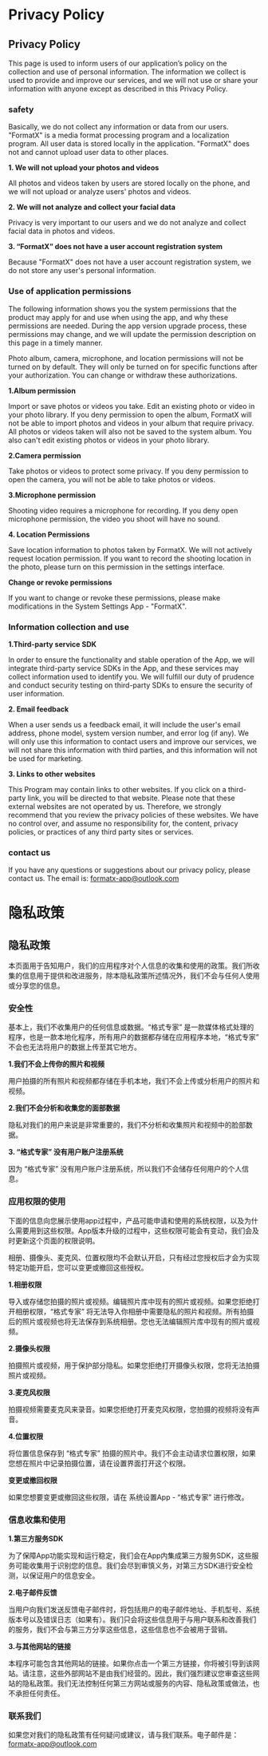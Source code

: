 # Privacy Policy


## Privacy Policy

This page is used to inform users of our application’s policy on the collection and use of personal information. The information we collect is used to provide and improve our services, and we will not use or share your information with anyone except as described in this Privacy Policy.

### safety

Basically, we do not collect any information or data from our users. "FormatX" is a media format processing program and a localization program. All user data is stored locally in the application. "FormatX" does not and cannot upload user data to other places.

**1. We will not upload your photos and videos**

All photos and videos taken by users are stored locally on the phone, and we will not upload or analyze users' photos and videos.

**2. We will not analyze and collect your facial data**

Privacy is very important to our users and we do not analyze and collect facial data in photos and videos.

**3. “FormatX” does not have a user account registration system**

Because "FormatX" does not have a user account registration system, we do not store any user's personal information.

### Use of application permissions

The following information shows you the system permissions that the product may apply for and use when using the app, and why these permissions are needed. During the app version upgrade process, these permissions may change, and we will update the permission description on this page in a timely manner.

Photo album, camera, microphone, and location permissions will not be turned on by default. They will only be turned on for specific functions after your authorization. You can change or withdraw these authorizations.

**1.Album permission**

Import or save photos or videos you take. Edit an existing photo or video in your photo library. If you deny permission to open the album, FormatX will not be able to import photos and videos in your album that require privacy. All photos or videos taken will also not be saved to the system album. You also can't edit existing photos or videos in your photo library.

**2.Camera permission**

Take photos or videos to protect some privacy. If you deny permission to open the camera, you will not be able to take photos or videos.

**3.Microphone permission**

Shooting video requires a microphone for recording. If you deny open microphone permission, the video you shoot will have no sound.

**4. Location Permissions**

Save location information to photos taken by FormatX. We will not actively request location permission. If you want to record the shooting location in the photo, please turn on this permission in the settings interface.

**Change or revoke permissions**

If you want to change or revoke these permissions, please make modifications in the System Settings App - "FormatX".

### Information collection and use

**1.Third-party service SDK**

In order to ensure the functionality and stable operation of the App, we will integrate third-party service SDKs in the App, and these services may collect information used to identify you. We will fulfill our duty of prudence and conduct security testing on third-party SDKs to ensure the security of user information.

**2. Email feedback**

When a user sends us a feedback email, it will include the user's email address, phone model, system version number, and error log (if any). We will only use this information to contact users and improve our services, we will not share this information with third parties, and this information will not be used for marketing.

**3. Links to other websites**

This Program may contain links to other websites. If you click on a third-party link, you will be directed to that website. Please note that these external websites are not operated by us. Therefore, we strongly recommend that you review the privacy policies of these websites. We have no control over, and assume no responsibility for, the content, privacy policies, or practices of any third party sites or services.

### contact us

If you have any questions or suggestions about our privacy policy, please contact us. The email is: formatx-app@outlook.com


# 隐私政策

## 隐私政策

本页面用于告知用户，我们的应用程序对个人信息的收集和使用的政策。我们所收集的信息用于提供和改进服务，除本隐私政策所述情况外，我们不会与任何人使用或分享您的信息。

### 安全性

基本上，我们不收集用户的任何信息或数据。“格式专家” 是一款媒体格式处理的程序，也是一款本地化程序，所有用户的数据都存储在应用程序本地，“格式专家” 不会也无法将用户的数据上传至其它地方。

**1.我们不会上传你的照片和视频**

用户拍摄的所有照片和视频都存储在手机本地，我们不会上传或分析用户的照片和视频。

**2.我们不会分析和收集您的面部数据**

隐私对我们的用户来说是非常重要的，我们不分析和收集照片和视频中的脸部数据。

**3. “格式专家” 没有用户账户注册系统**

因为 “格式专家” 没有用户账户注册系统，所以我们不会储存任何用户的个人信息。

### 应用权限的使用

下面的信息向您展示使用app过程中，产品可能申请和使用的系统权限，以及为什么需要用到这些权限。App版本升级的过程中，这些权限可能会有变动，我们会及时更新这个页面的权限说明。

相册、摄像头、麦克风、位置权限均不会默认开启，只有经过您授权后才会为实现特定功能开启，您可以变更或撤回这些授权。

**1.相册权限**

导入或存储您拍摄的照片或视频。编辑照片库中现有的照片或视频。如果您拒绝打开相册权限，“格式专家” 将无法导入你相册中需要隐私的照片和视频。所有拍摄后的照片或视频也将无法保存到系统相册。您也无法编辑照片库中现有的照片或视频。

**2.摄像头权限**

拍摄照片或视频，用于保护部分隐私。如果您拒绝打开摄像头权限，您将无法拍摄照片或视频。

**3.麦克风权限**

拍摄视频需要麦克风来录音。如果您拒绝打开麦克风权限，您拍摄的视频将没有声音。

**4.位置权限**

将位置信息保存到 “格式专家” 拍摄的照片中。我们不会主动请求位置权限，如果您想在照片中记录拍摄位置，请在设置界面打开这个权限。

**变更或撤回权限**

如果您想要变更或撤回这些权限，请在 系统设置App - “格式专家” 进行修改。

### 信息收集和使用

**1.第三方服务SDK**

为了保障App功能实现和运行稳定，我们会在App内集成第三方服务SDK，这些服务可能收集用于识别您的信息。我们会尽到审慎义务，对第三方SDK进行安全检测，以保证用户的信息安全。

**2.电子邮件反馈**

当用户向我们发送反馈电子邮件时，将包括用户的电子邮件地址、手机型号、系统版本号以及错误日志（如果有）。我们只会将这些信息用于与用户联系和改善我们的服务，我们不会与第三方分享这些信息，这些信息也不会被用于营销。

**3.与其他网站的链接**

本程序可能包含其他网站的链接。如果你点击一个第三方链接，你将被引导到该网站。请注意，这些外部网站不是由我们经营的。因此，我们强烈建议您审查这些网站的隐私政策。我们无法控制任何第三方网站或服务的内容、隐私政策或做法，也不承担任何责任。

### 联系我们

如果您对我们的隐私政策有任何疑问或建议，请与我们联系。电子邮件是：formatx-app@outlook.com
